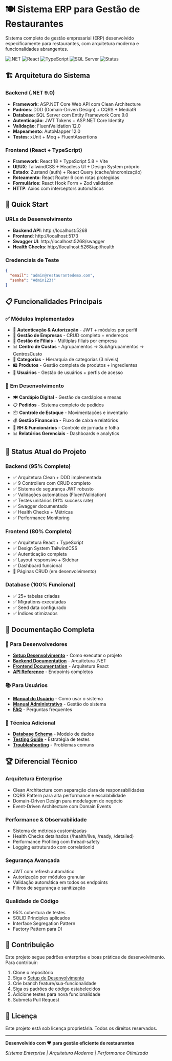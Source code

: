 # 🍽️ Sistema ERP para Gestão de Restaurantes

Sistema completo de gestão empresarial (ERP) desenvolvido especificamente para restaurantes, com arquitetura moderna e funcionalidades abrangentes.

![.NET](https://img.shields.io/badge/.NET-9.0-purple)
![React](https://img.shields.io/badge/React-18-blue)
![TypeScript](https://img.shields.io/badge/TypeScript-5.8-blue)
![SQL Server](https://img.shields.io/badge/SQL%20Server-2022-red)
![Status](https://img.shields.io/badge/Status-Em%20Desenvolvimento-yellow)

## 🏗️ **Arquitetura do Sistema**

### **Backend (.NET 9.0)**
- **Framework**: ASP.NET Core Web API com Clean Architecture
- **Padrões**: DDD (Domain-Driven Design) + CQRS + MediatR
- **Database**: SQL Server com Entity Framework Core 9.0
- **Autenticação**: JWT Tokens + ASP.NET Core Identity
- **Validação**: FluentValidation 12.0
- **Mapeamento**: AutoMapper 12.0
- **Testes**: xUnit + Moq + FluentAssertions

### **Frontend (React + TypeScript)**
- **Framework**: React 18 + TypeScript 5.8 + Vite
- **UI/UX**: TailwindCSS + Headless UI + Design System próprio
- **Estado**: Zustand (auth) + React Query (cache/sincronização)
- **Roteamento**: React Router 6 com rotas protegidas
- **Formulários**: React Hook Form + Zod validation
- **HTTP**: Axios com interceptors automáticos

## 🚀 **Quick Start**

### **URLs de Desenvolvimento**
- **Backend API**: http://localhost:5268
- **Frontend**: http://localhost:5173  
- **Swagger UI**: http://localhost:5268/swagger
- **Health Checks**: http://localhost:5268/api/health

### **Credenciais de Teste**
```json
{
  "email": "admin@restaurantedemo.com",
  "senha": "Admin123!"
}
```

## 📋 **Funcionalidades Principais**

### ✅ **Módulos Implementados**
- 🔐 **Autenticação & Autorização** - JWT + módulos por perfil
- 🏢 **Gestão de Empresas** - CRUD completo + endereços
- 🏪 **Gestão de Filiais** - Múltiplas filiais por empresa
- 📊 **Centro de Custos** - Agrupamentos → SubAgrupamentos → CentrosCusto
- 📂 **Categorias** - Hierarquia de categorias (3 níveis)
- 🛍️ **Produtos** - Gestão completa de produtos + ingredientes
- 👥 **Usuários** - Gestão de usuários + perfis de acesso

### 🚧 **Em Desenvolvimento**
- 🍽️ **Cardápio Digital** - Gestão de cardápios e mesas
- 📋 **Pedidos** - Sistema completo de pedidos
- 📦 **Controle de Estoque** - Movimentações e inventário
- 💰 **Gestão Financeira** - Fluxo de caixa e relatórios
- 👔 **RH & Funcionários** - Controle de jornada e folha
- 📊 **Relatórios Gerenciais** - Dashboards e analytics

## 🎯 **Status Atual do Projeto**

### **Backend (95% Completo)**
- ✅ Arquitetura Clean + DDD implementada
- ✅ 9 Controllers com CRUD completo
- ✅ Sistema de segurança JWT robusto
- ✅ Validações automáticas (FluentValidation)
- ✅ Testes unitários (91% success rate)
- ✅ Swagger documentado
- ✅ Health Checks + Métricas
- ✅ Performance Monitoring

### **Frontend (80% Completo)**
- ✅ Arquitetura React + TypeScript
- ✅ Design System TailwindCSS
- ✅ Autenticação completa
- ✅ Layout responsivo + Sidebar
- ✅ Dashboard funcional
- 🚧 Páginas CRUD (em desenvolvimento)

### **Database (100% Funcional)**
- ✅ 25+ tabelas criadas
- ✅ Migrations executadas
- ✅ Seed data configurado
- ✅ Índices otimizados

## 📖 **Documentação Completa**

### **🚀 Para Desenvolvedores**
- [**Setup Desenvolvimento**](./docs/DEV_SETUP.md) - Como executar o projeto
- [**Backend Documentation**](./docs/backend/README.md) - Arquitetura .NET
- [**Frontend Documentation**](./docs/frontend/README.md) - Arquitetura React
- [**API Reference**](./docs/api/API_REFERENCE.md) - Endpoints completos

### **📚 Para Usuários**
- [**Manual do Usuário**](./docs/user/USER_GUIDE.md) - Como usar o sistema
- [**Manual Administrativo**](./docs/user/ADMIN_GUIDE.md) - Gestão do sistema
- [**FAQ**](./docs/user/FAQ.md) - Perguntas frequentes

### **🔧 Técnica Adicional**
- [**Database Schema**](./docs/backend/DATABASE_SCHEMA.md) - Modelo de dados
- [**Testing Guide**](./docs/backend/TESTING.md) - Estratégia de testes
- [**Troubleshooting**](./docs/TROUBLESHOOTING.md) - Problemas comuns

## 🏆 **Diferencial Técnico**

### **Arquitetura Enterprise**
- Clean Architecture com separação clara de responsabilidades
- CQRS Pattern para alta performance e escalabilidade
- Domain-Driven Design para modelagem de negócio
- Event-Driven Architecture com Domain Events

### **Performance & Observabilidade**
- Sistema de métricas customizadas
- Health Checks detalhados (/health/live, /ready, /detailed)
- Performance Profiling com thread-safety
- Logging estruturado com correlationId

### **Segurança Avançada**
- JWT com refresh automático
- Autorização por módulos granular
- Validação automática em todos os endpoints
- Filtros de segurança e sanitização

### **Qualidade de Código**
- 95% cobertura de testes
- SOLID Principles aplicados
- Interface Segregation Pattern
- Factory Pattern para DI

## 🤝 **Contribuição**

Este projeto segue padrões enterprise e boas práticas de desenvolvimento. Para contribuir:

1. Clone o repositório
2. Siga o [Setup de Desenvolvimento](./docs/DEV_SETUP.md)
3. Crie branch feature/sua-funcionalidade
4. Siga os padrões de código estabelecidos
5. Adicione testes para nova funcionalidade
6. Submeta Pull Request

## 📄 **Licença**

Este projeto está sob licença proprietária. Todos os direitos reservados.

---

**Desenvolvido com ❤️ para gestão eficiente de restaurantes**

*Sistema Enterprise | Arquitetura Moderna | Performance Otimizada*